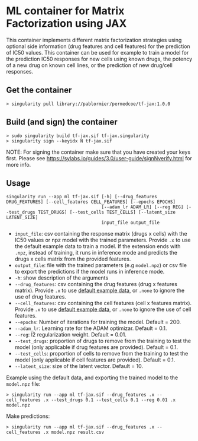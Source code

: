 # ML container for Matrix Factorization using JAX

This container implements different matrix factorization strategies using optional side information (drug features and cell features) for the prediction of IC50 values. This container can be used for example to train a model for the prediction IC50 responses for new cells using known drugs, the potency of a new drug on known cell lines, or the prediction of new drug/cell responses.

## Get the container

```
> singularity pull library://pablormier/permedcoe/tf-jax:1.0.0
```

## Build (and sign) the container


```
> sudo singularity build tf-jax.sif tf-jax.singularity
> singularity sign --keyidx N tf-jax.sif
```
NOTE: For signing the container make sure that you have created your keys first. Please see https://sylabs.io/guides/3.0/user-guide/signNverify.html for more info.

## Usage


```
singularity run --app ml tf-jax.sif [-h] [--drug_features DRUG_FEATURES] [--cell_features CELL_FEATURES] [--epochs EPOCHS] 
                                    [--adam_lr ADAM_LR] [--reg REG] [--test_drugs TEST_DRUGS] [--test_cells TEST_CELLS] [--latent_size LATENT_SIZE]
                                    input_file output_file
```
- `input_file`: csv containing the response matrix (drugs x cells) with the IC50 values or npz model with the trained parameters. Provide `.x` to use the default example data to train a model. If the extension ends with `.npz`, instead of training, it runs in inference mode and predicts the drugs x cells matrix from the provided features.
- `output_file`: file with the trained parameters (e.g `model.npz`) or csv file to export the predictions if the model runs in inference mode.
- `-h`: show description of the arguments
- `--drug_features`: csv containing the drug features (drug x features matrix). Provide `.x` to use [default example data](https://raw.githubusercontent.com/saezlab/Macau_project_1/master/DATA/target), or `.none` to ignore the use of drug features.
- `--cell_features`: csv containing the cell features (cell x features matrix). Provide `.x` to use [default example data](https://raw.githubusercontent.com/saezlab/Macau_project_1/master/DATA/progeny11), or `.none` to ignore the use of cell features.
- `--epochs`: Number of iterations for training the model. Default = 200.
- `--adam_lr`: Learning rate for the ADAM optimizar. Default = 0.1.
- `--reg`: l2 regularization weight. Default = 0.01.
- `--test_drugs`: proportion of drugs to remove from the training to test the model (only applicable if drug features are provided). Default = 0.1.
- `--test_cells`: proportion of cells to remove from the training to test the model (only applicable if cell features are provided). Default = 0.1.
- `--latent_size`: size of the latent vector. Default = 10.

Example using the default data, and exporting the trained model to the `model.npz` file:

```
> singularity run --app ml tf-jax.sif --drug_features .x --cell_features .x --test_drugs 0.1 --test_cells 0.1 --reg 0.01 .x model.npz
```

Make predictions:

```
> singularity run --app ml tf-jax.sif --drug_features .x --cell_features .x model.npz result.csv
```
